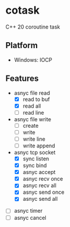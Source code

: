 # cotask

C++ 20 coroutine task

## Platform

- Windows: IOCP

## Features

- asnyc file read
  - [x] read to buf
  - [x] read all
  - [ ] read line
- asnyc file write
  - [ ] create
  - [ ] write
  - [ ] write line
  - [ ] write append
- asnyc tcp socket
  - [x] sync listen
  - [x] sync bind
  - [x] asnyc accept
  - [x] asnyc recv once
  - [x] asnyc recv all
  - [x] asnyc send once
  - [x] asnyc send all
- [ ] asnyc timer
- [ ] asnyc cancel
